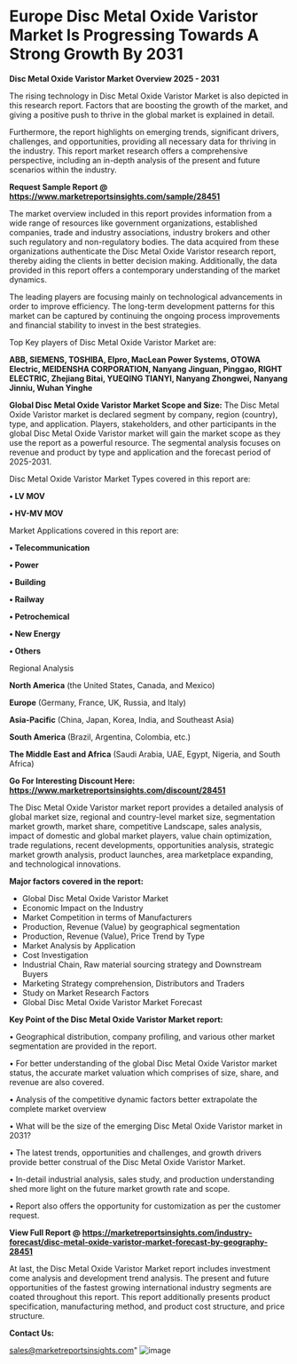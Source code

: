 # Europe Disc Metal Oxide Varistor Market Is Progressing Towards A Strong Growth By 2031

<Strong> Disc Metal Oxide Varistor Market Overview 2025 - 2031</strong>

The rising technology in Disc Metal Oxide Varistor Market is also depicted in this research report. Factors that are boosting the growth of the market, and giving a positive push to thrive in the global market is explained in detail.

Furthermore, the report highlights on emerging trends, significant drivers, challenges, and opportunities, providing all necessary data for thriving in the industry. This report market research offers a comprehensive perspective, including an in-depth analysis of the present and future scenarios within the industry.

<strong>Request Sample Report @ <a href=https://www.marketreportsinsights.com/sample/28451>https://www.marketreportsinsights.com/sample/28451</a></strong>

The market overview included in this report provides information from a wide range of resources like government organizations, established companies, trade and industry associations, industry brokers and other such regulatory and non-regulatory bodies. The data acquired from these organizations authenticate the Disc Metal Oxide Varistor research report, thereby aiding the clients in better decision making. Additionally, the data provided in this report offers a contemporary understanding of the market dynamics.

The leading players are focusing mainly on technological advancements in order to improve efficiency. The long-term development patterns for this market can be captured by continuing the ongoing process improvements and financial stability to invest in the best strategies.

Top Key players of Disc Metal Oxide Varistor Market are:

<strong>ABB, SIEMENS, TOSHIBA, Elpro, MacLean Power Systems, OTOWA Electric, MEIDENSHA CORPORATION, Nanyang Jinguan, Pinggao, RIGHT ELECTRIC, Zhejiang Bitai, YUEQING TIANYI, Nanyang Zhongwei, Nanyang Jinniu, Wuhan Yinghe</strong>

<strong><b>Global Disc Metal Oxide Varistor Market Scope and Size:</b></strong>
The Disc Metal Oxide Varistor market is declared segment by company, region (country), type, and application. Players, stakeholders, and other participants in the global Disc Metal Oxide Varistor market will gain the market scope as they use the report as a powerful resource. The segmental analysis focuses on revenue and product by type and application and the forecast period of 2025-2031.

Disc Metal Oxide Varistor Market Types covered in this report are:

<strong>• LV MOV

• HV-MV MOV</strong>

Market Applications covered in this report are:

<strong>• Telecommunication

• Power

• Building

• Railway

• Petrochemical

• New Energy

• Others</strong> 

Regional Analysis

<strong>North America</strong> (the United States, Canada, and Mexico)

<strong>Europe</strong> (Germany, France, UK, Russia, and Italy)

<strong>Asia-Pacific</strong> (China, Japan, Korea, India, and Southeast Asia)

<strong>South America</strong> (Brazil, Argentina, Colombia, etc.)

<strong>The Middle East and Africa</strong> (Saudi Arabia, UAE, Egypt, Nigeria, and South Africa)

<strong>Go For Interesting Discount Here: <a href=https://www.marketreportsinsights.com/discount/28451>https://www.marketreportsinsights.com/discount/28451</a></strong>

The Disc Metal Oxide Varistor market report provides a detailed analysis of global market size, regional and country-level market size, segmentation market growth, market share, competitive Landscape, sales analysis, impact of domestic and global market players, value chain optimization, trade regulations, recent developments, opportunities analysis, strategic market growth analysis, product launches, area marketplace expanding, and technological innovations.

<strong><b>Major factors covered in the report:</b></strong>
<ul>
  <li>Global Disc Metal Oxide Varistor Market </li>
  <li>Economic Impact on the Industry</li>
  <li>Market Competition in terms of Manufacturers</li>
  <li>Production, Revenue (Value) by geographical segmentation</li>
  <li>Production, Revenue (Value), Price Trend by Type</li>
  <li>Market Analysis by Application</li>
  <li>Cost Investigation</li>
  <li>Industrial Chain, Raw material sourcing strategy and Downstream Buyers</li>
  <li>Marketing Strategy comprehension, Distributors and Traders</li>
  <li>Study on Market Research Factors</li>
  <li>Global Disc Metal Oxide Varistor Market Forecast</li>
</ul>

<strong><b>Key Point of the Disc Metal Oxide Varistor Market report:</b></strong>

• Geographical distribution, company profiling, and various other market segmentation are provided in the report.

• For better understanding of the global Disc Metal Oxide Varistor market status, the accurate market valuation which comprises of size, share, and revenue are also covered.

• Analysis of the competitive dynamic factors better extrapolate the complete market overview

• What will be the size of the emerging Disc Metal Oxide Varistor market in 2031?

• The latest trends, opportunities and challenges, and growth drivers provide better construal of the Disc Metal Oxide Varistor Market.

• In-detail industrial analysis, sales study, and production understanding shed more light on the future market growth rate and scope.

• Report also offers the opportunity for customization as per the customer request.

<strong><b>View Full Report @ <a href=https://marketreportsinsights.com/industry-forecast/disc-metal-oxide-varistor-market-forecast-by-geography-28451>https://marketreportsinsights.com/industry-forecast/disc-metal-oxide-varistor-market-forecast-by-geography-28451</a></b></strong>


At last, the Disc Metal Oxide Varistor Market report includes investment come analysis and development trend analysis. The present and future opportunities of the fastest growing international industry segments are coated throughout this report. This report additionally presents product specification, manufacturing method, and product cost structure, and price structure.

<strong>Contact Us:</strong>

sales@marketreportsinsights.com"
![image](https://github.com/user-attachments/assets/3ab8c059-8d47-4308-99d9-f93337102f96)
